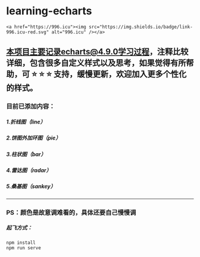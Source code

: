 # learning-echarts

```
<a href="https://996.icu"><img src="https://img.shields.io/badge/link-996.icu-red.svg" alt="996.icu" /></a>
```

## 本项目主要记录echarts@4.9.0学习过程，注释比较详细，包含很多自定义样式以及思考，如果觉得有所帮助，可 :star: :star: :star: 支持，缓慢更新，欢迎加入更多个性化的样式。

### 目前已添加内容：

##### 1.折线图（line）

##### 2.饼图外加环图（pie）

##### 3.柱状图（bar）

##### 4.雷达图（radar）

##### 5.桑基图（sankey）

---

### PS：颜色是故意调难看的，具体还要自己慢慢调

##### 起飞方式：

```
npm install
npm run serve
```



